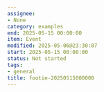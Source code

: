 ```yaml
---
assignee:
- None
category: examples
end: 2025-05-15 00:00:00
item: Event
modified: 2025-05-06@23:30:07
start: 2025-05-15 00:00:00
status: Not started
tags:
- general
title: footie-20250515000000
---
```


